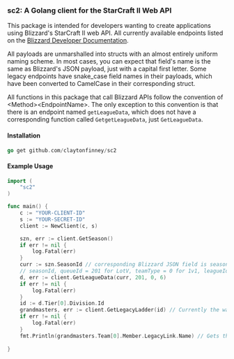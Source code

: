 ### sc2: A Golang client for the StarCraft II Web API

This package is intended for developers wanting to create applications using Blizzard's StarCraft II web API. All currently available endpoints listed on the [Blizzard Developer Documentation](https://develop.battle.net/documentation/api-reference/starcraft-2-community-api).

All payloads are unmarshalled into structs with an almost entirely uniform naming scheme. In most cases, you can expect that field's name is the same as Blizzard's JSON payload, just with a capital first letter. Some legacy endpoints have snake\_case field names in their payloads, which have been converted to CamelCase in their corresponding struct. 

All functions in this package that call Blizzard APIs follow the convention of \<Method\>\<EndpointName\>. The only exception to this convention is that there is an endpoint named `getLeagueData`, which does not have a corresponding function called `GetgetLeagueData`, just `GetLeagueData`.

#### Installation
````Go
go get github.com/claytonfinney/sc2
````

#### Example Usage
````Go
import (
    "sc2"
)

func main() {
    c := "YOUR-CLIENT-ID"
    s := "YOUR-SECRET-ID"
    client := NewClient(c, s)

    szn, err := client.GetSeason()
    if err != nil {
        log.Fatal(err)
    }
    curr := szn.SeasonId // corresponding Blizzard JSON field is seasonId
    // seasonId, queueId = 201 for LotV, teamType = 0 for 1v1, leagueId = 6 for Grandmaster)
    d, err := client.GetLeagueData(curr, 201, 0, 6)    
    if err != nil {
        log.Fatal(err) 
    }
    id := d.Tier[0].Division.Id
    grandmasters, err := client.GetLegacyLadder(id) // Currently the way to fetch ladder data without a unique player ID, may change soon
    if err != nil {
        log.Fatal(err)
    }
    fmt.Println(grandmasters.Team[0].Member.LegacyLink.Name) // Gets the first place Grandmaster!
    
}

````
